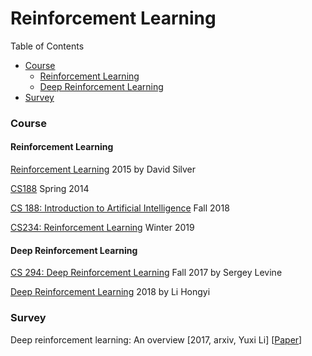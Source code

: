 # Reinforcement Learning

Table of Contents
- <a href="#course">Course</a>
  - <a href="#RL">Reinforcement Learning</a>
  - <a href="#DRL">Deep Reinforcement Learning</a>
- <a href="#survey">Survey</a>
  


### <a name="course">Course</a>

#### <a name="RL">Reinforcement Learning</a>

[Reinforcement Learning](http://www0.cs.ucl.ac.uk/staff/D.Silver/web/Teaching.html) 2015 by David Silver

[CS188](http://ai.berkeley.edu/home.html) Spring 2014

[CS 188: Introduction to Artificial Intelligence](http://www-inst.eecs.berkeley.edu/~cs188/fa18/) Fall 2018

[CS234: Reinforcement Learning](http://web.stanford.edu/class/cs234/index.html) Winter 2019

#### <a name="DRL">Deep Reinforcement Learning</a>

[CS 294: Deep Reinforcement Learning](http://rail.eecs.berkeley.edu/deeprlcourse-fa17/index.html) Fall 2017 by Sergey Levine

[Deep Reinforcement Learning](https://www.youtube.com/watch?v=z95ZYgPgXOY&list=PLJV_el3uVTsODxQFgzMzPLa16h6B8kWM_) 2018 by Li Hongyi

### <a name="survey">Survey</a>

Deep reinforcement learning: An overview \[2017, arxiv, Yuxi Li\] \[[Paper](https://arxiv.org/pdf/1701.07274.pdf)\]





